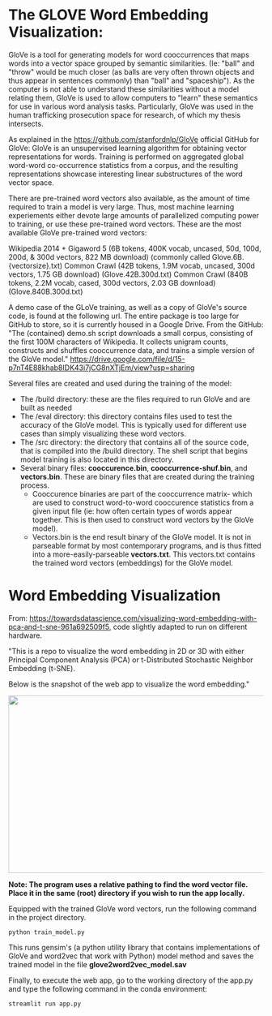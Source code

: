 # The GLOVE Word Embedding Visualization:

GloVe is a tool for generating models for word cooccurrences that maps words into a vector space grouped by semantic similarities. (Ie: "ball" and "throw" would be much closer (as balls are very often thrown objects and thus appear in sentences commonly) than "ball" and "spaceship"). As the computer is not able to understand these similarities without a model relating them, GloVe is used to allow computers to "learn" these semantics for use in various word analysis tasks. Particularly, GloVe was used in the human trafficking prosecution space for research, of which my thesis intersects.

As explained in the https://github.com/stanfordnlp/GloVe official GitHub for GloVe: GloVe is an unsupervised learning algorithm for obtaining vector representations for words. Training is performed on aggregated global word-word co-occurrence statistics from a corpus, and the resulting representations showcase interesting linear substructures of the word vector space. 

There are pre-trained word vectors also available, as the amount of time required to train a model is very large. Thus, most machine learning experiements either devote large amounts of parallelized computing power to training, or use these pre-trained word vectors. These are the most available GloVe pre-trained word vectors:

Wikipedia 2014 + Gigaword 5 (6B tokens, 400K vocab, uncased, 50d, 100d, 200d, & 300d vectors, 822 MB download) (commonly called Glove.6B.{vectorsize}.txt)
Common Crawl (42B tokens, 1.9M vocab, uncased, 300d vectors, 1.75 GB download) (Glove.42B.300d.txt)
Common Crawl (840B tokens, 2.2M vocab, cased, 300d vectors, 2.03 GB download) (Glove.840B.300d.txt)

A demo case of the GLoVe training, as well as a copy of GloVe's source code, is found at the following url. The entire package is too large for GitHub to store, so it is currently housed in a Google Drive. From the GitHub: "The (contained) demo.sh script downloads a small corpus, consisting of the first 100M characters of Wikipedia. It collects unigram counts, constructs and shuffles cooccurrence data, and trains a simple version of the GloVe model." 
https://drive.google.com/file/d/15-p7nT4E88khab8IDK43i7jCG8nXTjEm/view?usp=sharing

Several files are created and used during the training of the model:

- The /build directory: these are the files required to run GloVe and are built as needed
- The /eval directory: this directory contains files used to test the accuracy of the GloVe model. This is typically used for different use cases than simply visualizing these word vectors.
- The /src directory: the directory that contains all of the source code, that is compiled into the /build directory. The shell script that begins model training is also located in this directory.
- Several binary files: **cooccurence.bin**, **cooccurrence-shuf.bin**, and **vectors.bin**. These are binary files that are created during the training process.
  - Cooccurence binaries are part of the cooccurrence matrix- which are used to construct word-to-word cooccurence statistics from a given input file (ie: how often certain types of words appear together. This is then used to construct word vectors by the GloVe model).
  - Vectors.bin is the end result binary of the GloVe model. It is not in parseable format by most contemporary programs, and is thus fitted into a more-easily-parseable **vectors.txt**. This vectors.txt contains the trained word vectors (embeddings) for the GloVe model.


# Word Embedding Visualization

From: https://towardsdatascience.com/visualizing-word-embedding-with-pca-and-t-sne-961a692509f5, code slightly adapted to run on different hardware.

"This is a repo to visualize the word embedding in 2D or 3D with either Principal Component Analysis (PCA) or t-Distributed Stochastic Neighbor Embedding (t-SNE).

Below is the snapshot of the web app to visualize the word embedding."

<p align="center">
  <img width="700" height="350" src=https://github.com/marcellusruben/Word_Embedding_Visualization/blob/master/word_embedding_gif.gif>
</p>

**Note: The program uses a relative pathing to find the word vector file. Place it in the same (root) directory if you wish to run the app locally.**

Equipped with the trained GloVe word vectors, run the following command in the project directory.

```
python train_model.py
```

This runs gensim's (a python utility library that contains implementations of GloVe and word2vec that work with Python) model method and saves the trained model in the file **glove2word2vec_model.sav**

Finally, to execute the web app, go to the working directory of the app.py and type the following command in the conda environment:
```
streamlit run app.py
```
